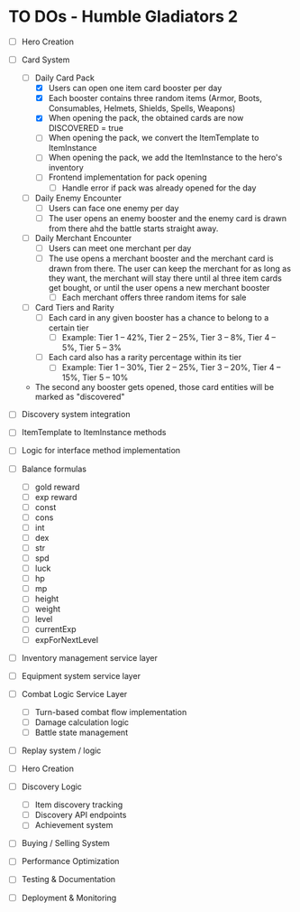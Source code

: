 # TO DOs - Humble Gladiators 2

- [ ] Hero Creation
- [ ] Card System
    - [ ] Daily Card Pack
        - [X] Users can open one item card booster per day
        - [X] Each booster contains three random items (Armor, Boots, Consumables, Helmets, Shields, Spells, Weapons)
        - [X] When opening the pack, the obtained cards are now DISCOVERED = true
        - [ ] When opening the pack, we convert the ItemTemplate to ItemInstance
        - [ ] When opening the pack, we add the ItemInstance to the hero's inventory
        - [ ] Frontend implementation for pack opening
            - [ ] Handle error if pack was already opened for the day
    - [ ] Daily Enemy Encounter
        - [ ] Users can face one enemy per day
        - [ ] The user opens an enemy booster and the enemy card is drawn from there ahd the battle starts straight
          away.
    - [ ] Daily Merchant Encounter
        - [ ] Users can meet one merchant per day
        - [ ] The use opens a merchant booster and the merchant card is drawn from there. The user can keep the merchant
          for as long as they want, the merchant will stay there until al three item cards get bought, or until the
          user opens a new merchant booster
            - [ ] Each merchant offers three random items for sale
    - [ ] Card Tiers and Rarity
        - [ ] Each card in any given booster has a chance to belong to a certain tier
            - [ ] Example: Tier 1 – 42%, Tier 2 – 25%, Tier 3 – 8%, Tier 4 – 5%, Tier 5 – 3%
        - [ ] Each card also has a rarity percentage within its tier
            - [ ] Example: Tier 1 – 30%, Tier 2 – 25%, Tier 3 – 20%, Tier 4 – 15%, Tier 5 – 10%
    - The second any booster gets opened, those card entities will be marked as "discovered"

- [ ] Discovery system integration
- [ ] ItemTemplate to ItemInstance methods
- [ ] Logic for interface method implementation
- [ ] Balance formulas
    - [ ] gold reward
    - [ ] exp reward
    - [ ] const
    - [ ] cons
    - [ ] int
    - [ ] dex
    - [ ] str
    - [ ] spd
    - [ ] luck
    - [ ] hp
    - [ ] mp
    - [ ] height
    - [ ] weight
    - [ ] level
    - [ ] currentExp
    - [ ] expForNextLevel
- [ ] Inventory management service layer
- [ ] Equipment system service layer
- [ ] Combat Logic Service Layer
    - [ ] Turn-based combat flow implementation
    - [ ] Damage calculation logic
    - [ ] Battle state management
- [ ] Replay system / logic
- [ ] Hero Creation
- [ ] Discovery Logic
    - [ ] Item discovery tracking
    - [ ] Discovery API endpoints
    - [ ] Achievement system
- [ ] Buying / Selling System
- [ ] Performance Optimization
- [ ] Testing & Documentation
- [ ] Deployment & Monitoring
